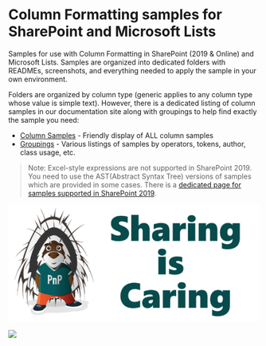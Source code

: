 # Column Formatting samples for SharePoint and Microsoft Lists

Samples for use with Column Formatting in SharePoint (2019 & Online) and Microsoft Lists. Samples are organized into dedicated folders with READMEs, screenshots, and everything needed to apply the sample in your own environment.

Folders are organized by column type (generic applies to any column type whose value is simple text). However, there is a dedicated listing of column samples in our documentation site along with groupings to help find exactly the sample you need:

* [Column Samples](https://pnp.github.io/List-Formatting/columnsamples/) - Friendly display of ALL column samples
* [Groupings](https://pnp.github.io/List-Formatting/groupings/columntype/) - Various listings of samples by operators, tokens, author, class usage, etc.

> Note: Excel-style expressions are not supported in SharePoint 2019. You need to use the AST(Abstract Syntax Tree) versions of samples which are provided in some cases. There is a [dedicated page for samples supported in SharePoint 2019](https://pnp.github.io/List-Formatting/groupings/SP2019/).

<p align="center">
    <img src="../assets/SharingIsCaring.png" alt="Parker" title="Parker loves you!">
</p>

<img src="https://pnptelemetry.azurewebsites.net/list-formatting/column-samples/readme" />